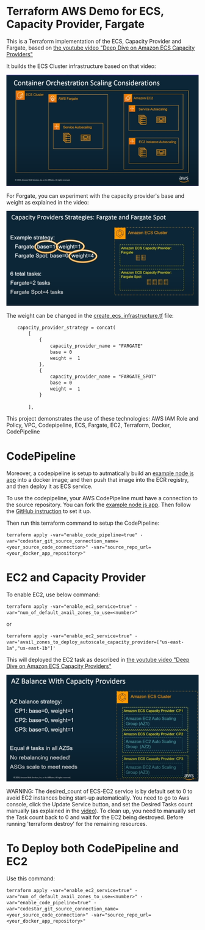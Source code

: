 # Terraform AWS Demo for ECS, Capacity Provider, Fargate

This is a Terraform implementation of the ECS, Capacity Provider and Fargate, based on [the youtube video "Deep Dive on Amazon ECS Capacity Providers"](https://www.youtube.com/watch?v=Vb_4wAEcfpQ)

It builds the ECS Cluster infrastructure based on that video:

![Workflow](./readme/ecs_cluster_autoscaling.png)

For Forgate, you can experiment with the capacity provider's base and weight as explained in the video:

![Fargate_Capacity_Provider](./readme/ecs_fargate_capacity_provider.png)

The weight can be changed in the [create_ecs_infrastructure.tf](create_ecs_infrastructure.tf) file:
```
    capacity_provider_strategy = concat(
        [
            {
                capacity_provider_name = "FARGATE"
                base = 0
                weight =  1
            },
            {
                capacity_provider_name = "FARGATE_SPOT"
                base = 0
                weight =  1
            }

        ],
```

This project demonstrates the use of these technologies: AWS IAM Role and Policy, VPC, Codepipeline, ECS, Fargate, EC2, Terraform, Docker, CodePipeline

# CodePipeline
Moreover, a codepipeline is setup to autmatically build an [example node js app](https://github.com/andrewlau4/AwsECSDemoDockerImage) into a docker image; and then push that image into the ECR registry, and then deploy it as ECS service.

To use the codepipeline, your AWS CodePipeline must have a connection to the source repository. You can fork the  [example node js app](https://github.com/andrewlau4/AwsECSDemoDockerImage). Then follow the [GitHub instruction](https://docs.aws.amazon.com/dtconsole/latest/userguide/connections-create-github.html) to set it up.

Then run this terraform command to setup the CodePipeline:

```
terraform apply -var="enable_code_pipeline=true" -var="codestar_git_source_connection_name=<your_source_code_connection>" -var="source_repo_url=<your_docker_app_repository>"
```


# EC2 and Capacity Provider

To enable EC2, use below command:

```
terraform apply -var="enable_ec2_service=true" -var="num_of_default_avail_zones_to_use=<number>"
```

or

```
terraform apply -var="enable_ec2_service=true" -var='avail_zones_to_deploy_autoscale_capacity_provider=["us-east-1a","us-east-1b"]'
```

This will deployed the EC2 task as described in [the youtube video "Deep Dive on Amazon ECS Capacity Providers"](https://www.youtube.com/watch?v=Vb_4wAEcfpQ)

![EC2_Capacity_Provider](./readme/ecs_ec2_capacity_provider.png)

WARNING: The desired_count of ECS-EC2 service is by default set to 0 to avoid EC2 instances being start-up automatically. You need to go to Aws console, click the Update Service button, and set the Desired Tasks count manually (as explained in the [video](https://www.youtube.com/watch?v=Vb_4wAEcfpQ)). To clean up, you need to manually set the Task count back to 0 and wait for the EC2 being destroyed. Before running  'terraform destroy'  for the remaining resources. 

# To Deploy both CodePipeline and EC2
Use this command:
```
terraform apply -var="enable_ec2_service=true" -var="num_of_default_avail_zones_to_use=<number>" -var="enable_code_pipeline=true" -var="codestar_git_source_connection_name=<your_source_code_connection>" -var="source_repo_url=<your_docker_app_repository>"
```